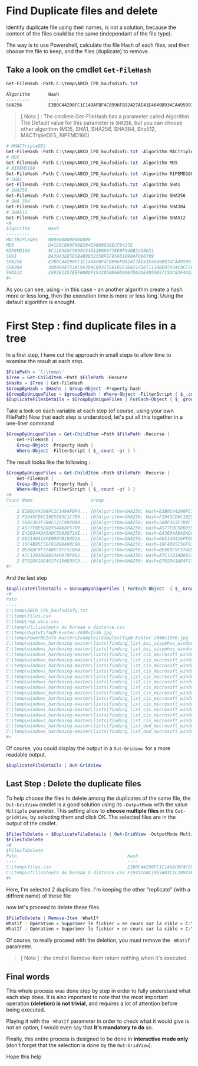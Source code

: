 ﻿# Find Duplicate files and delete

Identify duplicate file using their names, is not a solution, because the content of the files could be the same (independant of the file type). 

The way is to use Powershell, calculate the file Hash of each files, and then choose the file to keep, and the files (duplicate) to remove. 

## Take a look on the cmdlet ````Get-FileHash````

````powershell 
Get-FileHash -Path C:\temp\ABCD_CPD_koufsdiofu.txt           

Algorithm       Hash                                                                   Path
---------       ----                                                                   ----
SHA256          E3B0C44298FC1C149AFBF4C8996FB92427AE41E4649B934CA495991B7852B855       C:\temp\ABCD_CPD_koufsdiofu.txt
````
> [ Nota ] : The cmdlete Get-FileHash has a parameter called Algorithm. The Default value for this parameter is ````SHA256````, but you can choose other algorithm (MD5, SHA1, SHA256, SHA384, Sha512, MACTripleDES, RIPEMD160)


````powershell
# MMACTripleDES
Get-FileHash -Path C:\temp\ABCD_CPD_koufsdiofu.txt -Algorithm MACTripleDES
# MD5
Get-FileHash -Path C:\temp\ABCD_CPD_koufsdiofu.txt -Algorithm MD5
# RIPEMD160
Get-FileHash -Path C:\temp\ABCD_CPD_koufsdiofu.txt -Algorithm RIPEMD160
# SHA1
Get-FileHash -Path C:\temp\ABCD_CPD_koufsdiofu.txt -Algorithm SHA1
# SHA256
Get-FileHash -Path C:\temp\ABCD_CPD_koufsdiofu.txt -Algorithm SHA256
# SHA 384
Get-FileHash -Path C:\temp\ABCD_CPD_koufsdiofu.txt -Algorithm SHA384
# SHA512
Get-FileHash -Path C:\temp\ABCD_CPD_koufsdiofu.txt -Algorithm SHA512
<#
Algorithm       Hash                                                                    Path
---------       ----                                                                    ----
MACTRIPLEDES    0000000000000000                                                        C:\temp\ABCD_CPD_koufsdiofu.txt
MD5             D41D8CD98F00B204E9800998ECF8427E                                        C:\temp\ABCD_CPD_koufsdiofu.txt
RIPEMD160       9C1185A5C5E9FC54612808977EE8F548B2258D31                                C:\temp\ABCD_CPD_koufsdiofu.txt
SHA1            DA39A3EE5E6B4B0D3255BFEF95601890AFD80709                                C:\temp\ABCD_CPD_koufsdiofu.txt
SHA256          E3B0C44298FC1C149AFBF4C8996FB92427AE41E4649B934CA495991B7852B855        C:\temp\ABCD_CPD_koufsdiofu.txt
SHA384          38B060A751AC96384CD9327EB1B1E36A21FDB71114BE07434C0CC7BF63F6E1DA274...  C:\temp\ABCD_CPD_koufsdiofu.txt
SHA512          CF83E1357EEFB8BDF1542850D66D8007D620E4050B5715DC83F4A921D36CE9CE47D...  C:\temp\ABCD_CPD_koufsdiofu.txt
#>
````
As you can see, using - in this case - an another algorithm create a hash more or less long, then the execution time is more or less long. Using the default algorithm is enought. 

# First Step : find duplicate files in a tree

In a first step, I have cut the approach in small steps to allow time to examine the result at each step.

````powershell
$FilePath = 'C:\temp\'
$Tree = Get-ChildItem –Path $FilePath -Recurse
$Hashs = $Tree | Get-FileHash
$GroupByHash = $Hashs | Group-Object -Property hash
$GroupByUniqueFiles = $groupByHash | Where-Object -FilterScript { $_.count -gt 1 }
$DuplicateFilesDetails = $GroupByUniqueFiles | ForEach-Object { $_.group | Select-Object -Property Path, Hash }
````
Take a look on each variable at each step (of course, using your own FilePath)
Now that each step is understood, let's put all this together in a one-liner command

````powershell 
$GroupByUniqueFiles = Get-ChildItem –Path $FilePath -Recurse | 
    Get-FileHash |
    Group-Object -Property Hash |
    Where-Object -FilterScript { $_.count -gt 1 }
````

The result looks like the following :

````powershell
$GroupByUniqueFiles = Get-ChildItem –Path $FilePath -Recurse | 
    Get-FileHash |
    Group-Object -Property Hash |
    Where-Object -FilterScript { $_.count -gt 1 }
<#
Count Name                      Group
----- ----                      -----
    2 E3B0C44298FC1C149AFBF4... {@{Algorithm=SHA256; Hash=E3B0C44298FC1C149AFBF4C8996FB92427AE41E4649B934CA495991B7852B855; Path=C:\temp\ABCD_CPD_koufsdiofu...
    2 F1945CD6C19E56B3C1C789... {@{Algorithm=SHA256; Hash=F1945CD6C19E56B3C1C78943EF5EC18116907A4CA1EFC40A57D48AB1DB7ADFC5; Path=C:\temp\rep_wsus.csv}, @{Al...
    2 56BF363F780F12CC092BA8... {@{Algorithm=SHA256; Hash=56BF363F780F12CC092BA8FA75384258C2FC8360B53D01077FD48C639AFF1CE0; Path=C:\temp\Ouptut\TapN-Evotec-...
    2 A577FBE5DDD554A68F5709... {@{Algorithm=SHA256; Hash=A577FBE5DDD554A68F5709F187D99C8A21A8BB94CA50D3AFD1466015FB9EDB45; Path=C:\temp\windows_hardening-m...
    5 E43E04ADA5ADC5D030719E... {@{Algorithm=SHA256; Hash=E43E04ADA5ADC5D030719E2AA6E0268A0ACFFE4D14E69A1CD7EAEB0F015D75CB; Path=C:\temp\windows_hardening-m...
    2 665140416FE0807B194D2A... {@{Algorithm=SHA256; Hash=665140416FE0807B194D2AB10128BF92C5FA4450BEAD217F2AFE19C3E060E629; Path=C:\temp\windows_hardening-m...
    2 10C4B95C56F91B9DA98CBA... {@{Algorithm=SHA256; Hash=10C4B95C56F91B9DA98CBA8A3B2522E39B0ABB4D2DA2EA8010DB76D39CFF32B2; Path=C:\temp\windows_hardening-m...
    2 BE86DC9F374B5C8FF51B64... {@{Algorithm=SHA256; Hash=BE86DC9F374B5C8FF51B640C3A6AC6194E2B42438C744A9F823A555394C36240; Path=C:\temp\windows_hardening-m...
    2 A7C1203AB0023A097DF092... {@{Algorithm=SHA256; Hash=A7C1203AB0023A097DF092D380203B7BB1221A08BAFA24BABADBA87B312C4689; Path=C:\temp\windows_hardening-m...
    2 E792D41AE4F274156E99C5... {@{Algorithm=SHA256; Hash=E792D41AE4F274156E99C5781C6C4B07B200EBCCE39E665C8305486517B8CABF; Path=C:\temp\windows_hardening-m...
#>
````
And the last step

````powershell
$DuplicateFileDetails = $GroupByUniqueFiles | ForEach-Object  { $_.Group | Select-Object -Property Path, Hash }
<#
Path                                                                                                            Hash
----                                                                                                            ----
C:\temp\ABCD_CPD_koufsdiofu.txt                                                                                 E3B0C44298FC1C149AFBF4C8996FB92427AE41E4649B
C:\temp\files.csv                                                                                               E3B0C44298FC1C149AFBF4C8996FB92427AE41E4649B
C:\temp\rep_wsus.csv                                                                                            F1945CD6C19E56B3C1C78943EF5EC18116907A4CA1EF
C:\temp\Utilisateurs du bureau à distance.csv                                                                   F1945CD6C19E56B3C1C78943EF5EC18116907A4CA1EF
C:\temp\Ouptut\TapN-Evotec-2048x1536.jpg                                                                        56BF363F780F12CC092BA8FA75384258C2FC8360B53D
C:\temp\PowerBGInfo-master\Examples\Samples\TapN-Evotec-2048x1536.jpg                                           56BF363F780F12CC092BA8FA75384258C2FC8360B53D
C:\temp\windows_hardening-master\lists\finding_list_bsi_sisyphus_windows_10_nd_user.csv                         A577FBE5DDD554A68F5709F187D99C8A21A8BB94CA50
C:\temp\windows_hardening-master\lists\finding_list_bsi_sisyphus_windows_10_ne_user.csv                         A577FBE5DDD554A68F5709F187D99C8A21A8BB94CA50
C:\temp\windows_hardening-master\lists\finding_list_cis_microsoft_windows_10_enterprise_1809_user.csv           E43E04ADA5ADC5D030719E2AA6E0268A0ACFFE4D14E6
C:\temp\windows_hardening-master\lists\finding_list_cis_microsoft_windows_10_enterprise_1903_user.csv           E43E04ADA5ADC5D030719E2AA6E0268A0ACFFE4D14E6
C:\temp\windows_hardening-master\lists\finding_list_cis_microsoft_windows_10_enterprise_1909_user.csv           E43E04ADA5ADC5D030719E2AA6E0268A0ACFFE4D14E6
C:\temp\windows_hardening-master\lists\finding_list_cis_microsoft_windows_server_2016_1607_1.2.0_user.csv       E43E04ADA5ADC5D030719E2AA6E0268A0ACFFE4D14E6
C:\temp\windows_hardening-master\lists\finding_list_cis_microsoft_windows_server_2019_1809_1.1.0_user.csv       E43E04ADA5ADC5D030719E2AA6E0268A0ACFFE4D14E6
C:\temp\windows_hardening-master\lists\finding_list_cis_microsoft_windows_10_enterprise_1903_machine.csv        665140416FE0807B194D2AB10128BF92C5FA4450BEAD
C:\temp\windows_hardening-master\lists\finding_list_cis_microsoft_windows_10_enterprise_1909_machine.csv        665140416FE0807B194D2AB10128BF92C5FA4450BEAD
C:\temp\windows_hardening-master\lists\finding_list_cis_microsoft_windows_10_enterprise_20h2_user.csv           10C4B95C56F91B9DA98CBA8A3B2522E39B0ABB4D2DA2
C:\temp\windows_hardening-master\lists\finding_list_cis_microsoft_windows_10_enterprise_21h1_user.csv           10C4B95C56F91B9DA98CBA8A3B2522E39B0ABB4D2DA2
C:\temp\windows_hardening-master\lists\finding_list_cis_microsoft_windows_11_enterprise_21h2_user.csv           BE86DC9F374B5C8FF51B640C3A6AC6194E2B42438C74
C:\temp\windows_hardening-master\lists\finding_list_cis_microsoft_windows_server_2022_21h2_1.0.0_user.csv       BE86DC9F374B5C8FF51B640C3A6AC6194E2B42438C74
C:\temp\windows_hardening-master\lists\finding_list_cis_microsoft_windows_server_2016_1607_1.3.0_user.csv       A7C1203AB0023A097DF092D380203B7BB1221A08BAFA
C:\temp\windows_hardening-master\lists\finding_list_cis_microsoft_windows_server_2019_1809_1.2.1_user.csv       A7C1203AB0023A097DF092D380203B7BB1221A08BAFA
C:\temp\windows_hardening-master\lists\finding_list_dod_microsoft_windows_server_2019_dc_stig_v2r1_user.csv     E792D41AE4F274156E99C5781C6C4B07B200EBCCE39E
C:\temp\windows_hardening-master\lists\finding_list_dod_microsoft_windows_server_2019_member_stig_v2r1_user.csv E792D41AE4F274156E99C5781C6C4B07B200EBCCE39E
#>
````
Of course, you could display the output in a ````Out-Gridiew ````for a more readable output.

````powershell
$DuplicateFileDetails | Out-GridView
````

## Last Step : Delete the duplicate files

To help choose the files to delete among the duplicates of the same file, the ````Out-GridView```` cmdlet is a good solution using its ````-OutputMode```` with the value ````Multiple```` parameter. This setting allow to **choose multiple files** in the ````Out-gridView````, by selecting them and click OK. The selected files are in the output of the cmdlet.

````powershell
$FilesToDelete = $DuplicateFileDetails | Out-GridView -OutputMode Multiple
$FilesToDelete
<#
$FilesToDelete
Path                                          Hash
----                                          ----
C:\temp\files.csv                             E3B0C44298FC1C149AFBF4C8996FB92427AE41E4649B934CA495991B7852B855
C:\temp\Utilisateurs du bureau à distance.csv F1945CD6C19E56B3C1C78943EF5EC18116907A4CA1EFC40A57D48AB1DB7ADFC5
#>
````

Here, I'm selected 2 duplicate files. I'm keeping the other "replicate" (with a diffrent name) of these file

now let's proceed to delete these files.

````powershell 
$FileToDelete | Remove-Item -WhatIf
WhatIf : Opération « Supprimer le fichier » en cours sur la cible « C:\temp\files.csv ».
WhatIf : Opération « Supprimer le fichier » en cours sur la cible « C:\temp\Utilisateurs du bureau à distance.csv ».
````
Of course, to really proceed with the deletion, you must remove the ````-Whatif```` parameter.

> [ Nota ] : the cmdlet Remove-Item return nothing when it's executed.

## Final words

This whole process was done step by step in order to fully understand what each step does.
It is also important to note that the most important operation **(deletion) is not trivial**, and requires a lot of attention before being executed. 

Playing it with the ````-WhatIf```` parameter in order to check what it would give is not an option, I would even say that **it's mandatory to do** so.

Finally, this entire process is designed to be done in **interactive mode only** (don't forget that the selection is done by the ````Out-GridView````).

Hope this help